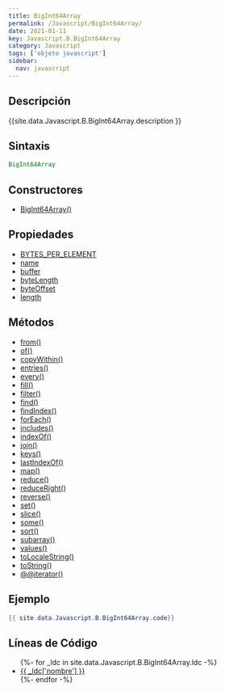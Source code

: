 ```yaml
---
title: BigInt64Array
permalink: /Javascript/BigInt64Array/
date: 2021-01-11
key: Javascript.B.BigInt64Array
category: Javascript
tags: ['objeto javascript']
sidebar: 
  nav: javascript
---
```


## Descripción
{{site.data.Javascript.B.BigInt64Array.description }}

## Sintaxis
~~~javascript
BigInt64Array
~~~

## Constructores
* [BigInt64Array()](/Javascript/BigInt64Array/BigInt64Array/)

## Propiedades
* [BYTES_PER_ELEMENT](/Javascript/BigInt64Array/BYTES_PER_ELEMENT)
* [name](/Javascript/BigInt64Array/name)
* [buffer](/Javascript/BigInt64Array/buffer)
* [byteLength](/Javascript/BigInt64Array/byteLength)
* [byteOffset](/Javascript/BigInt64Array/byteOffset)
* [length](/Javascript/BigInt64Array/length)

## Métodos
* [from()](/Javascript/BigInt64Array/from)
* [of()](/Javascript/BigInt64Array/of)
* [copyWithin()](/Javascript/BigInt64Array/copyWithin)
* [entries()](/Javascript/BigInt64Array/entries)
* [every()](/Javascript/BigInt64Array/every)
* [fill()](/Javascript/BigInt64Array/fill)
* [filter()](/Javascript/BigInt64Array/filter)
* [find()](/Javascript/BigInt64Array/find)
* [findIndex()](/Javascript/BigInt64Array/findIndex)
* [forEach()](/Javascript/BigInt64Array/forEach)
* [includes()](/Javascript/BigInt64Array/includes)
* [indexOf()](/Javascript/BigInt64Array/indexOf)
* [join()](/Javascript/BigInt64Array/join)
* [keys()](/Javascript/BigInt64Array/keys)
* [lastIndexOf()](/Javascript/BigInt64Array/lastIndexOf)
* [map()](/Javascript/BigInt64Array/map)
* [reduce()](/Javascript/BigInt64Array/reduce)
* [reduceRight()](/Javascript/BigInt64Array/reduceRight)
* [reverse()](/Javascript/BigInt64Array/reverse)
* [set()](/Javascript/BigInt64Array/set)
* [slice()](/Javascript/BigInt64Array/slice)
* [some()](/Javascript/BigInt64Array/some)
* [sort()](/Javascript/BigInt64Array/sort)
* [subarray()](/Javascript/BigInt64Array/subarray)
* [values()](/Javascript/BigInt64Array/values)
* [toLocaleString()](/Javascript/BigInt64Array/toLocaleString)
* [toString()](/Javascript/BigInt64Array/toString)
* [@@iterator()](/Javascript/BigInt64Array/@@iterator)

## Ejemplo
~~~java
{{ site.data.Javascript.B.BigInt64Array.code}}
~~~

## Líneas de Código
<ul>
{%- for _ldc in site.data.Javascript.B.BigInt64Array.ldc -%}
   <li>
       <a href="{{_ldc['url'] }}">{{ _ldc['nombre'] }}</a>
   </li>
{%- endfor -%}
</ul>
